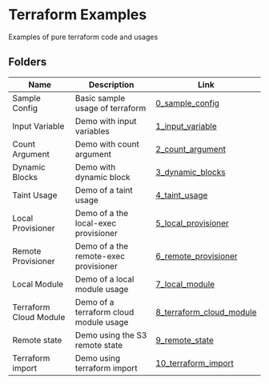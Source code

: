 # Terraform Examples

Examples of pure terraform code and usages

## Folders

| Name                   | Description                            | Link                                                   |
| ---------------------- | -------------------------------------- | ------------------------------------------------------ |
| Sample Config          | Basic sample usage of terraform        | [0_sample_config](./0_sample_config)                   |
| Input Variable         | Demo with input variables              | [1_input_variable](./1_input_variable)                 |
| Count Argument         | Demo with count argument               | [2_count_argument](./2_count_argument)                 |
| Dynamic Blocks         | Demo with dynamic block                | [3_dynamic_blocks](./3_dynamic_blocks)                 |
| Taint Usage            | Demo of a taint usage                  | [4_taint_usage](./4_taint_usage)                       |
| Local Provisioner      | Demo of a the local-exec provisioner   | [5_local_provisioner](./5_local_provisioner)           |
| Remote Provisioner     | Demo of a the remote-exec provisioner  | [6_remote_provisioner](./6_remote_provisioner)         |
| Local Module           | Demo of a local module usage           | [7_local_module](./7_local_module)                     |
| Terraform Cloud Module | Demo of a terraform cloud module usage | [8_terraform_cloud_module](./8_terraform_cloud_module) |
| Remote state           | Demo using the S3 remote state         | [9_remote_state](./9_remote_state)                     |
| Terraform import       | Demo using terraform import            | [10_terraform_import](./10_terraform_import)           |
